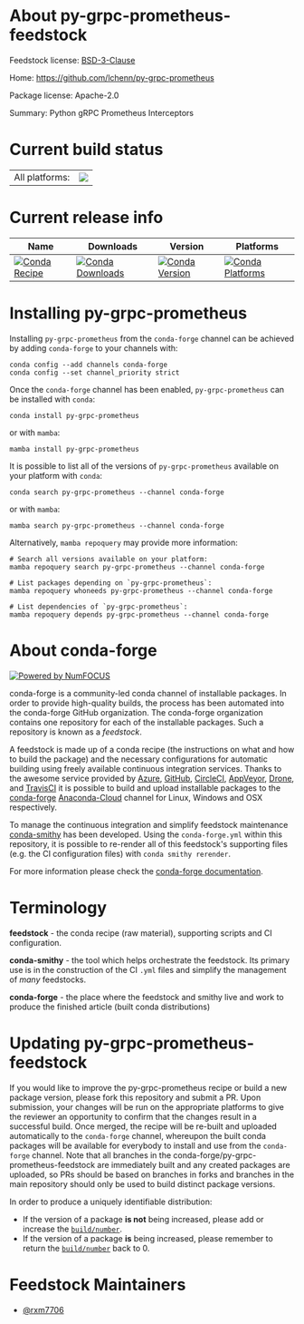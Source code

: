 About py-grpc-prometheus-feedstock
==================================

Feedstock license: [BSD-3-Clause](https://github.com/conda-forge/py-grpc-prometheus-feedstock/blob/main/LICENSE.txt)

Home: https://github.com/lchenn/py-grpc-prometheus

Package license: Apache-2.0

Summary: Python gRPC Prometheus Interceptors

Current build status
====================


<table><tr><td>All platforms:</td>
    <td>
      <a href="https://dev.azure.com/conda-forge/feedstock-builds/_build/latest?definitionId=20091&branchName=main">
        <img src="https://dev.azure.com/conda-forge/feedstock-builds/_apis/build/status/py-grpc-prometheus-feedstock?branchName=main">
      </a>
    </td>
  </tr>
</table>

Current release info
====================

| Name | Downloads | Version | Platforms |
| --- | --- | --- | --- |
| [![Conda Recipe](https://img.shields.io/badge/recipe-py--grpc--prometheus-green.svg)](https://anaconda.org/conda-forge/py-grpc-prometheus) | [![Conda Downloads](https://img.shields.io/conda/dn/conda-forge/py-grpc-prometheus.svg)](https://anaconda.org/conda-forge/py-grpc-prometheus) | [![Conda Version](https://img.shields.io/conda/vn/conda-forge/py-grpc-prometheus.svg)](https://anaconda.org/conda-forge/py-grpc-prometheus) | [![Conda Platforms](https://img.shields.io/conda/pn/conda-forge/py-grpc-prometheus.svg)](https://anaconda.org/conda-forge/py-grpc-prometheus) |

Installing py-grpc-prometheus
=============================

Installing `py-grpc-prometheus` from the `conda-forge` channel can be achieved by adding `conda-forge` to your channels with:

```
conda config --add channels conda-forge
conda config --set channel_priority strict
```

Once the `conda-forge` channel has been enabled, `py-grpc-prometheus` can be installed with `conda`:

```
conda install py-grpc-prometheus
```

or with `mamba`:

```
mamba install py-grpc-prometheus
```

It is possible to list all of the versions of `py-grpc-prometheus` available on your platform with `conda`:

```
conda search py-grpc-prometheus --channel conda-forge
```

or with `mamba`:

```
mamba search py-grpc-prometheus --channel conda-forge
```

Alternatively, `mamba repoquery` may provide more information:

```
# Search all versions available on your platform:
mamba repoquery search py-grpc-prometheus --channel conda-forge

# List packages depending on `py-grpc-prometheus`:
mamba repoquery whoneeds py-grpc-prometheus --channel conda-forge

# List dependencies of `py-grpc-prometheus`:
mamba repoquery depends py-grpc-prometheus --channel conda-forge
```


About conda-forge
=================

[![Powered by
NumFOCUS](https://img.shields.io/badge/powered%20by-NumFOCUS-orange.svg?style=flat&colorA=E1523D&colorB=007D8A)](https://numfocus.org)

conda-forge is a community-led conda channel of installable packages.
In order to provide high-quality builds, the process has been automated into the
conda-forge GitHub organization. The conda-forge organization contains one repository
for each of the installable packages. Such a repository is known as a *feedstock*.

A feedstock is made up of a conda recipe (the instructions on what and how to build
the package) and the necessary configurations for automatic building using freely
available continuous integration services. Thanks to the awesome service provided by
[Azure](https://azure.microsoft.com/en-us/services/devops/), [GitHub](https://github.com/),
[CircleCI](https://circleci.com/), [AppVeyor](https://www.appveyor.com/),
[Drone](https://cloud.drone.io/welcome), and [TravisCI](https://travis-ci.com/)
it is possible to build and upload installable packages to the
[conda-forge](https://anaconda.org/conda-forge) [Anaconda-Cloud](https://anaconda.org/)
channel for Linux, Windows and OSX respectively.

To manage the continuous integration and simplify feedstock maintenance
[conda-smithy](https://github.com/conda-forge/conda-smithy) has been developed.
Using the ``conda-forge.yml`` within this repository, it is possible to re-render all of
this feedstock's supporting files (e.g. the CI configuration files) with ``conda smithy rerender``.

For more information please check the [conda-forge documentation](https://conda-forge.org/docs/).

Terminology
===========

**feedstock** - the conda recipe (raw material), supporting scripts and CI configuration.

**conda-smithy** - the tool which helps orchestrate the feedstock.
                   Its primary use is in the construction of the CI ``.yml`` files
                   and simplify the management of *many* feedstocks.

**conda-forge** - the place where the feedstock and smithy live and work to
                  produce the finished article (built conda distributions)


Updating py-grpc-prometheus-feedstock
=====================================

If you would like to improve the py-grpc-prometheus recipe or build a new
package version, please fork this repository and submit a PR. Upon submission,
your changes will be run on the appropriate platforms to give the reviewer an
opportunity to confirm that the changes result in a successful build. Once
merged, the recipe will be re-built and uploaded automatically to the
`conda-forge` channel, whereupon the built conda packages will be available for
everybody to install and use from the `conda-forge` channel.
Note that all branches in the conda-forge/py-grpc-prometheus-feedstock are
immediately built and any created packages are uploaded, so PRs should be based
on branches in forks and branches in the main repository should only be used to
build distinct package versions.

In order to produce a uniquely identifiable distribution:
 * If the version of a package **is not** being increased, please add or increase
   the [``build/number``](https://docs.conda.io/projects/conda-build/en/latest/resources/define-metadata.html#build-number-and-string).
 * If the version of a package **is** being increased, please remember to return
   the [``build/number``](https://docs.conda.io/projects/conda-build/en/latest/resources/define-metadata.html#build-number-and-string)
   back to 0.

Feedstock Maintainers
=====================

* [@rxm7706](https://github.com/rxm7706/)

